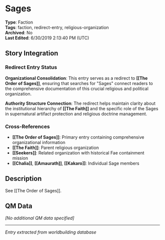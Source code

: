 # Sages

**Type**: Faction  
**Tags**: faction, redirect-entry, religious-organization  
**Archived**: No  
**Last Edited**: 6/30/2019 2:13:40 PM (UTC)

## Story Integration

### Redirect Entry Status
**Organizational Consolidation**: This entry serves as a redirect to **[[The Order of Sages]]**, ensuring that searches for "Sages" connect readers to the comprehensive documentation of this crucial religious and political organization.

**Authority Structure Connection**: The redirect helps maintain clarity about the institutional hierarchy of **[[The Faith]]** and the specific role of the Sages in supernatural artifact protection and religious doctrine management.

### Cross-References
- **[[The Order of Sages]]**: Primary entry containing comprehensive organizational information
- **[[The Faith]]**: Parent religious organization
- **[[Seekers]]**: Related organization with historical Fae containment mission
- **[[Chalia]]**, **[[Amaurath]]**, **[[Kakaro]]**: Individual Sage members

## Description
See [[The Order of Sages]].

## QM Data
*[No additional QM data specified]*

---
*Entry extracted from worldbuilding database*
